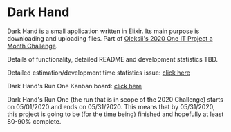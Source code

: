 # Dark Hand

Dark Hand is a small application written in Elixir. Its main purpose is downloading and uploading files. Part of [Oleksii's 2020 One IT Project a Month Challenge](https://github.com/Oleksii-Kshenskyi/2020_challenge).

Details of functionality, detailed README and development statistics TBD.

Detailed estimation/development time statistics issue: [click here](https://github.com/Oleksii-Kshenskyi/dark_hand/issues/1)

Dark Hand's Run One Kanban board: [click here](https://github.com/Oleksii-Kshenskyi/dark_hand/projects/1)

Dark Hand's Run One (the run that is in scope of the 2020 Challenge) starts on 05/01/2020 and ends on 05/31/2020. This means that by 05/31/2020, this project is going to be (for the time being) finished and hopefully at least 80-90% complete.